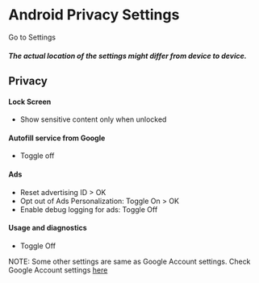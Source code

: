 # Android Privacy Settings

Go to Settings

##### The actual location of the settings might differ from device to device.



## Privacy

#### Lock Screen
- Show sensitive content only when unlocked

#### Autofill service from Google
- Toggle off

#### Ads
- Reset advertising ID > OK
- Opt out of Ads Personalization: Toggle On > OK
- Enable debug logging for ads: Toggle Off

#### Usage and diagnostics
- Toggle Off


NOTE: Some other settings are same as Google Account settings. Check Google Account settings [here](https://github.com/the-weird-aquarian/privacy-settings/blob/main/%20Settings/Google-Account-Privacy-Settings.md)

